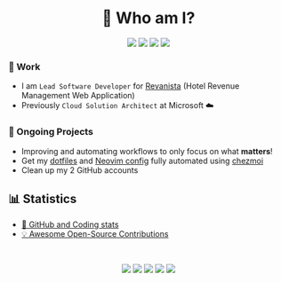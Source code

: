 <h1 align="center">👋 Who am I?</h1>

<p align="center">
 <a href="https://www.linkedin.com/in/adrien-biencourt/"><img src="https://img.shields.io/badge/LinkedIn-0A66C2?&style=for-the-badge&logo=linkedin" /></a>
 <a href="https://github.com/abiencourt"><img src="https://img.shields.io/badge/GitHub_Work_Account-grey?style=for-the-badge&logo=github" /></a>
 <a href="https://www.youtube.com/@agoodshort"><img src="https://img.shields.io/badge/YouTube-CD201F?style=for-the-badge&logo=youtube" /></a>
 <a href="https://www.reddit.com/user/agoodshort"><img src="https://img.shields.io/badge/Reddit-black?style=for-the-badge&logo=reddit" /></a>
</p>

### 💼 Work

- I am `Lead Software Developer` for [Revanista](https://www.revanista.com/) (Hotel Revenue Management Web Application)
- Previously `Cloud Solution Architect` at Microsoft ☁️
 
### 🚧 Ongoing Projects

- Improving and automating workflows to only focus on what **matters**!
- Get my [dotfiles](https://github.com/goodshort/dotfiles) and [Neovim config](https://github.com/agoodshort/nvim) fully automated using [chezmoi](https://chezmoi.io)
- Clean up my 2 GitHub accounts

## 📊 Statistics

- [🔎 GitHub and Coding stats](./STATS.md)
- [💡 Awesome Open-Source Contributions](./CONTRIBUTIONS.md)

&nbsp;

<p align="center">
  <a href="https://github.com/agoodshort/nvim"><img src="https://img.shields.io/badge/Neovim-black?&style=for-the-badge&logo=neovim" /></a>
  <img src="https://img.shields.io/badge/typescript%20-%23007ACC.svg?&style=for-the-badge&logo=typescript&logoColor=white" />
  <img src="https://img.shields.io/badge/javascript%20-%23323330.svg?&style=for-the-badge&logo=javascript&logoColor=%23F7DF1E" />
  <img src="https://img.shields.io/badge/react%20-%2361DAFB.svg?&style=for-the-badge&logo=react&logoColor=black" />
  <a href="https://github.com/agoodshort/dotfiles"><img src="https://img.shields.io/badge/Arch_Linux-1793D1?&style=for-the-badge&logo=archlinux&logoColor=white" /></a>
</p>
